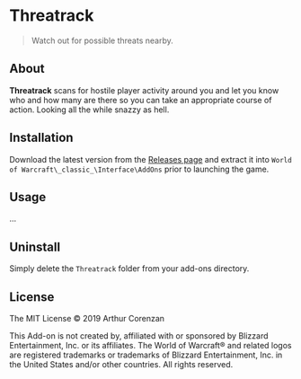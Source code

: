 # Threatrack

> Watch out for possible threats nearby.

## About

**Threatrack** scans for hostile player activity around you and let you know who and how many are there so you can take an appropriate course of action. Looking all the while snazzy as hell.

## Installation

Download the latest version from the [Releases page](https://github.com/haggen/wow/releases) and extract it into `World of Warcraft\_classic_\Interface\AddOns` prior to launching the game.

## Usage

...

## Uninstall

Simply delete the `Threatrack` folder from your add-ons directory.

## License

The MIT License © 2019 Arthur Corenzan

This Add-on is not created by, affiliated with or sponsored by Blizzard Entertainment, Inc. or its affiliates. The World of Warcraft® and related logos are registered trademarks or trademarks of Blizzard Entertainment, Inc. in the United States and/or other countries. All rights reserved.
